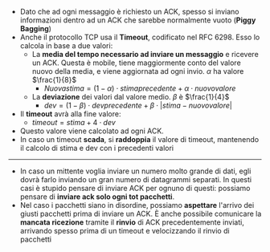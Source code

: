 * Dato che ad ogni messaggio è richiesto un ACK, spesso si inviano informazioni dentro ad un ACK che sarebbe normalmente vuoto (__Piggy Bagging__)
* Anche il protocollo TCP usa il __Timeout__, codificato nel RFC 6298. Esso lo calcola in base a due valori:
	* La __media del tempo necessario ad inviare un messaggio__ e ricevere un ACK. Questa è mobile, tiene maggiormente conto del valore nuovo della media, e viene aggiornata ad ogni invio. $\alpha$ ha valore $\frac{1}{8}$ 
		* $Nuova stima = ( 1 - \alpha) \cdot stima precedente + \alpha \cdot nuovo valore$  
	* La __deviazione__ dei valori dal valore medio. $\beta$ è $\frac{1}{4}$ 
		* $dev = (1 - \beta) \cdot devprecedente + \beta \cdot |stima - nuovo valore|$ 
* Il __timeout__ avrà alla fine valore:
	* $timeout = stima + 4 \cdot dev$
* Questo valore viene calcolato ad ogni ACK.
* In caso un timeout __scada__, si __raddoppia__ il valore di timeout, mantenendo il calcolo di stima e dev con i precedenti valori
---
* In caso un mittente voglia inviare un numero molto grande di dati, egli dovrà farlo inviando un gran numero di datagrammi separati. In questi casi è stupido pensare di inviare ACK per ognuno di questi: possiamo pensare di __inviare ack solo ogni tot pacchetti__. 
* Nel caso i pacchetti siano in disordine, possiamo __aspettare__ l'arrivo dei giusti pacchetti prima di inviare un ACK. È anche possibile comunicare la __mancata ricezione__ tramite il __rinvio__ di ACK precedentemente inviati, arrivando spesso prima di un timeout e velocizzando il rinvio di pacchetti
